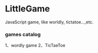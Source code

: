 # LittleGame
JavaScript game, like worldly, tictatoe...,etc.
### games catalog
1、wordly game
2、TicTaeToe
